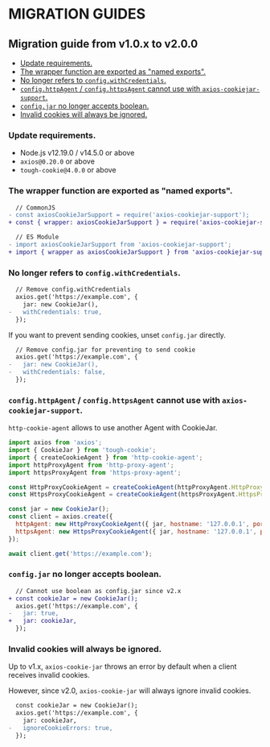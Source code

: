 # MIGRATION GUIDES

## Migration guide from v1.0.x to v2.0.0

- [Update requirements.](#update-requirements)
- [The wrapper function are exported as "named exports".](#the-wrapper-function-are-exported-as-named-exports)
- [No longer refers to `config.withCredentials`.](#no-longer-refers-to-configwithcredentials)
- [`config.httpAgent` / `config.httpsAgent` cannot use with `axios-cookiejar-support`.](#confighttpagent--confighttpsagent-cannot-use-with-axios-cookiejar-support)
- [`config.jar` no longer accepts boolean.](#configjar-no-longer-accepts-boolean)
- [Invalid cookies will always be ignored.](#invalid-cookies-will-always-be-ignored)

### Update requirements.

- Node.js v12.19.0 / v14.5.0 or above
- `axios@0.20.0` or above
- `tough-cookie@4.0.0` or above

### The wrapper function are exported as "named exports".

```diff
  // CommonJS
- const axiosCookieJarSupport = require('axios-cookiejar-support');
+ const { wrapper: axiosCookieJarSupport } = require('axios-cookiejar-support');
```

```diff
  // ES Module
- import axiosCookieJarSupport from 'axios-cookiejar-support';
+ import { wrapper as axiosCookieJarSupport } from 'axios-cookiejar-support';
```

### No longer refers to `config.withCredentials`.

```diff
  // Remove config.withCredentials
  axios.get('https://example.com', {
    jar: new CookieJar(),
-   withCredentials: true,
  });
```

If you want to prevent sending cookies, unset `config.jar` directly.

```diff
  // Remove config.jar for preventing to send cookie
  axios.get('https://example.com', {
-   jar: new CookieJar(),
-   withCredentials: false,
  });
```

### `config.httpAgent` / `config.httpsAgent` cannot use with `axios-cookiejar-support`.

`http-cookie-agent` allows to use another Agent with CookieJar.

```js
import axios from 'axios';
import { CookieJar } from 'tough-cookie';
import { createCookieAgent } from 'http-cookie-agent';
import httpProxyAgent from 'http-proxy-agent';
import httpsProxyAgent from 'https-proxy-agent';

const HttpProxyCookieAgent = createCookieAgent(httpProxyAgent.HttpProxyAgent);
const HttpsProxyCookieAgent = createCookieAgent(httpsProxyAgent.HttpsProxyAgent);

const jar = new CookieJar();
const client = axios.create({
  httpAgent: new HttpProxyCookieAgent({ jar, hostname: '127.0.0.1', port: 8080 }),
  httpsAgent: new HttpsProxyCookieAgent({ jar, hostname: '127.0.0.1', port: 8080 }),
});

await client.get('https://example.com');
```

### `config.jar` no longer accepts boolean.

```diff
  // Cannot use boolean as config.jar since v2.x
+ const cookieJar = new CookieJar();
  axios.get('https://example.com', {
-   jar: true,
+   jar: cookieJar,
  });
```

### Invalid cookies will always be ignored.

Up to v1.x, `axios-cookie-jar` throws an error by default when a client receives invalid cookies.

However, since v2.0, `axios-cookie-jar` will always ignore invalid cookies.

```diff
  const cookieJar = new CookieJar();
  axios.get('https://example.com', {
    jar: cookieJar,
-   ignoreCookieErrors: true,
  });
```
